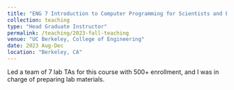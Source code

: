 ```yaml
---
title: "ENG 7 Introduction to Computer Programming for Scientists and Engineers"
collection: teaching
type: "Head Graduate Instructor"
permalink: /teaching/2023-fall-teaching
venue: "UC Berkeley, College of Engineering"
date: 2023 Aug-Dec
location: "Berkeley, CA"
---
```


Led a team of 7 lab TAs for this course with 500+ enrollment, and I was in charge of preparing lab materials.


